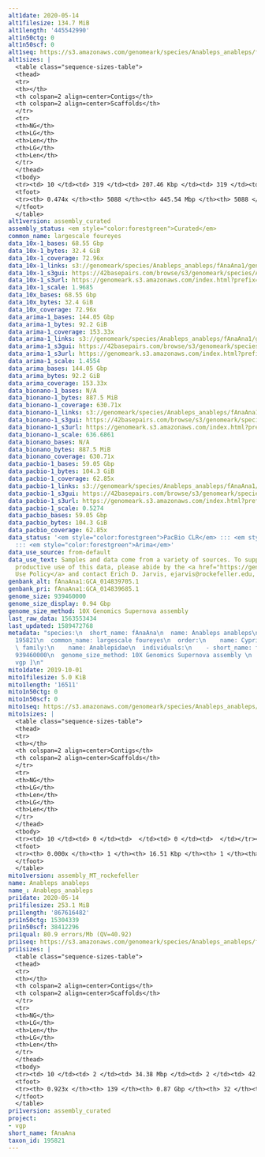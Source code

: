 ```yaml
---
alt1date: 2020-05-14
alt1filesize: 134.7 MiB
alt1length: '445542990'
alt1n50ctg: 0
alt1n50scf: 0
alt1seq: https://s3.amazonaws.com/genomeark/species/Anableps_anableps/fAnaAna1/assembly_curated/fAnaAna1.alt.cur.20200514.fasta.gz
alt1sizes: |
  <table class="sequence-sizes-table">
  <thead>
  <tr>
  <th></th>
  <th colspan=2 align=center>Contigs</th>
  <th colspan=2 align=center>Scaffolds</th>
  </tr>
  <tr>
  <th>NG</th>
  <th>LG</th>
  <th>Len</th>
  <th>LG</th>
  <th>Len</th>
  </tr>
  </thead>
  <tbody>
  <tr><td> 10 </td><td> 319 </td><td> 207.46 Kbp </td><td> 319 </td><td> 207.46 Kbp </td></tr><tr><td> 20 </td><td> 901 </td><td> 131.59 Kbp </td><td> 901 </td><td> 131.59 Kbp </td></tr><tr><td> 30 </td><td> 1803 </td><td> 83.37 Kbp </td><td> 1803 </td><td> 83.37 Kbp </td></tr><tr><td> 40 </td><td> 3224 </td><td> 52.81 Kbp </td><td> 3224 </td><td> 52.81 Kbp </td></tr><tr style="background-color:#cccccc;"><td> 50 </td><td> 0 </td><td>  </td><td> 0 </td><td>  </td></tr><tr><td> 60 </td><td> 0 </td><td>  </td><td> 0 </td><td>  </td></tr><tr><td> 70 </td><td> 0 </td><td>  </td><td> 0 </td><td>  </td></tr><tr><td> 80 </td><td> 0 </td><td>  </td><td> 0 </td><td>  </td></tr><tr><td> 90 </td><td> 0 </td><td>  </td><td> 0 </td><td>  </td></tr><tr><td> 100 </td><td> 0 </td><td>  </td><td> 0 </td><td>  </td></tr></tbody>
  <tfoot>
  <tr><th> 0.474x </th><th> 5088 </th><th> 445.54 Mbp </th><th> 5088 </th><th> 445.54 Mbp </th></tr>
  </tfoot>
  </table>
alt1version: assembly_curated
assembly_status: <em style="color:forestgreen">Curated</em>
common_name: largescale foureyes
data_10x-1_bases: 68.55 Gbp
data_10x-1_bytes: 32.4 GiB
data_10x-1_coverage: 72.96x
data_10x-1_links: s3://genomeark/species/Anableps_anableps/fAnaAna1/genomic_data/10x/<br>
data_10x-1_s3gui: https://42basepairs.com/browse/s3/genomeark/species/Anableps_anableps/fAnaAna1/genomic_data/10x/
data_10x-1_s3url: https://genomeark.s3.amazonaws.com/index.html?prefix=species/Anableps_anableps/fAnaAna1/genomic_data/10x/
data_10x-1_scale: 1.9685
data_10x_bases: 68.55 Gbp
data_10x_bytes: 32.4 GiB
data_10x_coverage: 72.96x
data_arima-1_bases: 144.05 Gbp
data_arima-1_bytes: 92.2 GiB
data_arima-1_coverage: 153.33x
data_arima-1_links: s3://genomeark/species/Anableps_anableps/fAnaAna1/genomic_data/arima/<br>
data_arima-1_s3gui: https://42basepairs.com/browse/s3/genomeark/species/Anableps_anableps/fAnaAna1/genomic_data/arima/
data_arima-1_s3url: https://genomeark.s3.amazonaws.com/index.html?prefix=species/Anableps_anableps/fAnaAna1/genomic_data/arima/
data_arima-1_scale: 1.4554
data_arima_bases: 144.05 Gbp
data_arima_bytes: 92.2 GiB
data_arima_coverage: 153.33x
data_bionano-1_bases: N/A
data_bionano-1_bytes: 887.5 MiB
data_bionano-1_coverage: 630.71x
data_bionano-1_links: s3://genomeark/species/Anableps_anableps/fAnaAna1/genomic_data/bionano/<br>
data_bionano-1_s3gui: https://42basepairs.com/browse/s3/genomeark/species/Anableps_anableps/fAnaAna1/genomic_data/bionano/
data_bionano-1_s3url: https://genomeark.s3.amazonaws.com/index.html?prefix=species/Anableps_anableps/fAnaAna1/genomic_data/bionano/
data_bionano-1_scale: 636.6861
data_bionano_bases: N/A
data_bionano_bytes: 887.5 MiB
data_bionano_coverage: 630.71x
data_pacbio-1_bases: 59.05 Gbp
data_pacbio-1_bytes: 104.3 GiB
data_pacbio-1_coverage: 62.85x
data_pacbio-1_links: s3://genomeark/species/Anableps_anableps/fAnaAna1/genomic_data/pacbio/<br>
data_pacbio-1_s3gui: https://42basepairs.com/browse/s3/genomeark/species/Anableps_anableps/fAnaAna1/genomic_data/pacbio/
data_pacbio-1_s3url: https://genomeark.s3.amazonaws.com/index.html?prefix=species/Anableps_anableps/fAnaAna1/genomic_data/pacbio/
data_pacbio-1_scale: 0.5274
data_pacbio_bases: 59.05 Gbp
data_pacbio_bytes: 104.3 GiB
data_pacbio_coverage: 62.85x
data_status: '<em style="color:forestgreen">PacBio CLR</em> ::: <em style="color:forestgreen">10x</em>
  ::: <em style="color:forestgreen">Arima</em>'
data_use_source: from-default
data_use_text: Samples and data come from a variety of sources. To support fair and
  productive use of this data, please abide by the <a href="https://genome10k.soe.ucsc.edu/data-use-policies/">Data
  Use Policy</a> and contact Erich D. Jarvis, ejarvis@rockefeller.edu, with any questions.
genbank_alt: fAnaAna1:GCA_014839705.1
genbank_pri: fAnaAna1:GCA_014839685.1
genome_size: 939460000
genome_size_display: 0.94 Gbp
genome_size_method: 10X Genomics Supernova assembly
last_raw_data: 1563553434
last_updated: 1589472768
metadata: "species:\n  short_name: fAnaAna\n  name: Anableps anableps\n  taxon_id:
  195821\n  common_name: largescale foureyes\n  order:\n    name: Cyprinodontiformes\n
  \ family:\n    name: Anablepidae\n  individuals:\n    - short_name: fAnaAna1\n  genome_size:
  939460000\n  genome_size_method: 10X Genomics Supernova assembly \n  project: [
  vgp ]\n"
mito1date: 2019-10-01
mito1filesize: 5.0 KiB
mito1length: '16511'
mito1n50ctg: 0
mito1n50scf: 0
mito1seq: https://s3.amazonaws.com/genomeark/species/Anableps_anableps/fAnaAna1/assembly_MT_rockefeller/fAnaAna1.MT.20191001.fasta.gz
mito1sizes: |
  <table class="sequence-sizes-table">
  <thead>
  <tr>
  <th></th>
  <th colspan=2 align=center>Contigs</th>
  <th colspan=2 align=center>Scaffolds</th>
  </tr>
  <tr>
  <th>NG</th>
  <th>LG</th>
  <th>Len</th>
  <th>LG</th>
  <th>Len</th>
  </tr>
  </thead>
  <tbody>
  <tr><td> 10 </td><td> 0 </td><td>  </td><td> 0 </td><td>  </td></tr><tr><td> 20 </td><td> 0 </td><td>  </td><td> 0 </td><td>  </td></tr><tr><td> 30 </td><td> 0 </td><td>  </td><td> 0 </td><td>  </td></tr><tr><td> 40 </td><td> 0 </td><td>  </td><td> 0 </td><td>  </td></tr><tr style="background-color:#cccccc;"><td> 50 </td><td> 0 </td><td style="background-color:#ff8888;">  </td><td> 0 </td><td style="background-color:#ff8888;">  </td></tr><tr><td> 60 </td><td> 0 </td><td>  </td><td> 0 </td><td>  </td></tr><tr><td> 70 </td><td> 0 </td><td>  </td><td> 0 </td><td>  </td></tr><tr><td> 80 </td><td> 0 </td><td>  </td><td> 0 </td><td>  </td></tr><tr><td> 90 </td><td> 0 </td><td>  </td><td> 0 </td><td>  </td></tr><tr><td> 100 </td><td> 0 </td><td>  </td><td> 0 </td><td>  </td></tr></tbody>
  <tfoot>
  <tr><th> 0.000x </th><th> 1 </th><th> 16.51 Kbp </th><th> 1 </th><th> 16.51 Kbp </th></tr>
  </tfoot>
  </table>
mito1version: assembly_MT_rockefeller
name: Anableps anableps
name_: Anableps_anableps
pri1date: 2020-05-14
pri1filesize: 253.1 MiB
pri1length: '867616482'
pri1n50ctg: 15304339
pri1n50scf: 38412296
pri1qual: 80.9 errors/Mb (QV=40.92)
pri1seq: https://s3.amazonaws.com/genomeark/species/Anableps_anableps/fAnaAna1/assembly_curated/fAnaAna1.pri.cur.20200514.fasta.gz
pri1sizes: |
  <table class="sequence-sizes-table">
  <thead>
  <tr>
  <th></th>
  <th colspan=2 align=center>Contigs</th>
  <th colspan=2 align=center>Scaffolds</th>
  </tr>
  <tr>
  <th>NG</th>
  <th>LG</th>
  <th>Len</th>
  <th>LG</th>
  <th>Len</th>
  </tr>
  </thead>
  <tbody>
  <tr><td> 10 </td><td> 2 </td><td> 34.38 Mbp </td><td> 2 </td><td> 42.23 Mbp </td></tr><tr><td> 20 </td><td> 5 </td><td> 26.44 Mbp </td><td> 4 </td><td> 41.11 Mbp </td></tr><tr><td> 30 </td><td> 9 </td><td> 22.98 Mbp </td><td> 6 </td><td> 40.29 Mbp </td></tr><tr><td> 40 </td><td> 13 </td><td> 20.03 Mbp </td><td> 9 </td><td> 40.05 Mbp </td></tr><tr style="background-color:#cccccc;"><td> 50 </td><td> 19 </td><td style="background-color:#88ff88;"> 15.30 Mbp </td><td> 11 </td><td style="background-color:#88ff88;"> 38.41 Mbp </td></tr><tr><td> 60 </td><td> 26 </td><td> 10.93 Mbp </td><td> 14 </td><td> 34.78 Mbp </td></tr><tr><td> 70 </td><td> 36 </td><td> 8.69 Mbp </td><td> 16 </td><td> 33.03 Mbp </td></tr><tr><td> 80 </td><td> 49 </td><td> 4.99 Mbp </td><td> 19 </td><td> 31.64 Mbp </td></tr><tr><td> 90 </td><td> 77 </td><td> 1.98 Mbp </td><td> 22 </td><td> 24.73 Mbp </td></tr><tr><td> 100 </td><td> 0 </td><td>  </td><td> 0 </td><td>  </td></tr></tbody>
  <tfoot>
  <tr><th> 0.923x </th><th> 139 </th><th> 0.87 Gbp </th><th> 32 </th><th> 0.87 Gbp </th></tr>
  </tfoot>
  </table>
pri1version: assembly_curated
project:
- vgp
short_name: fAnaAna
taxon_id: 195821
---
```

